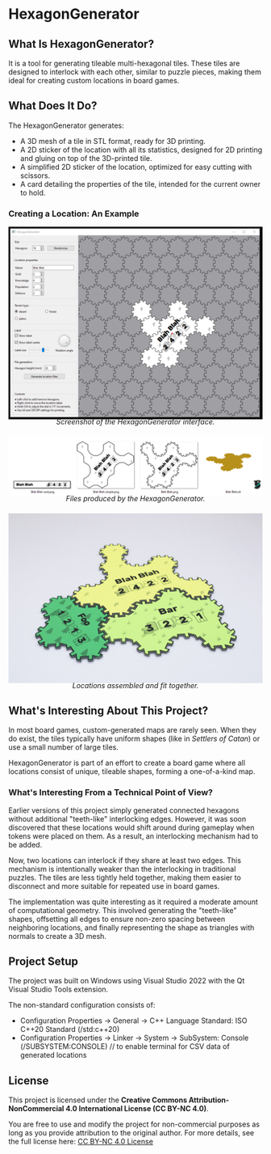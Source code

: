 # HexagonGenerator

## What Is HexagonGenerator?

It is a tool for generating tileable multi-hexagonal tiles. 
These tiles are designed to interlock with each other, 
similar to puzzle pieces, making them ideal for creating custom locations in board games.

## What Does It Do?

The HexagonGenerator generates:
- A 3D mesh of a tile in STL format, ready for 3D printing.
- A 2D sticker of the location with all its statistics, designed for 2D printing and gluing on top of the 3D-printed tile.
- A simplified 2D sticker of the location, optimized for easy cutting with scissors.
- A card detailing the properties of the tile, intended for the current owner to hold.

### Creating a Location: An Example

![View of the application](docs/hexagon_generator.png)
<div style="text-align: center; margin-top: -16pt; margin-bottom: 16pt">
  <i>Screenshot of the HexagonGenerator interface.</i>
</div>


![Generated files](docs/hexoutput.png) 
<div style="text-align: center; margin-top: -16pt; margin-bottom: 16pt">
  <i>Files produced by the HexagonGenerator.</i>
</div>

![Generated files](docs/result.jpg)
<div style="text-align: center; margin-top: -16pt; margin-bottom: 16pt">
  <i>Locations assembled and fit together.</i>
</div>


## What's Interesting About This Project?

In most board games, custom-generated maps are rarely seen. 
When they do exist, the tiles typically have uniform shapes (like in *Settlers of Catan*) or use a small number of large tiles.

HexagonGenerator is part of an effort to create a board game where all locations consist of unique,
tileable shapes, forming a one-of-a-kind map.


### What's Interesting From a Technical Point of View?

Earlier versions of this project simply generated connected hexagons without additional "teeth-like" interlocking edges. 
However, it was soon discovered that these locations would shift around during gameplay when tokens were placed on them. 
As a result, an interlocking mechanism had to be added.

Now, two locations can interlock if they share at least two edges.
This mechanism is intentionally weaker than the interlocking in traditional puzzles.
The tiles are less tightly held together, making them easier to disconnect and more suitable for repeated use in board games.

The implementation was quite interesting as it required a moderate amount of computational geometry. 
This involved generating the "teeth-like" shapes, 
offsetting all edges to ensure non-zero spacing between neighboring locations, 
and finally representing the shape as triangles with normals to create a 3D mesh.

## Project Setup

The project was built on Windows using Visual Studio 2022 with the Qt Visual Studio Tools extension.

The non-standard configuration consists of:
- Configuration Properties -> General -> C++ Language Standard: ISO C++20 Standard (/std:c++20)
- Configuration Properties -> Linker -> System -> SubSystem: Console (/SUBSYSTEM:CONSOLE)    // to enable terminal for CSV data of generated locations 

## License

This project is licensed under the **Creative Commons Attribution-NonCommercial 4.0 International License (CC BY-NC 4.0)**.

You are free to use and modify the project for non-commercial purposes as long as you provide attribution to the original author. 
For more details, see the full license here: [CC BY-NC 4.0 License](https://creativecommons.org/licenses/by-nc/4.0/)

